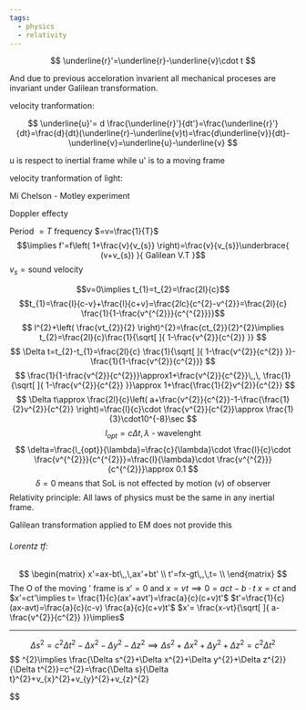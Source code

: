 ```yaml
---
tags:
  - physics
  - relativity
---
```

$$
\underline{r}'=\underline{r}-\underline{v}\cdot t
$$

And due to previous acceloration invarient all mechanical proceses are invariant under Galilean transformation.

 velocity tranformation:

$$
\underline{u}'= d \frac{\underline{r}'}{dt'}=\frac{\underline{r}'}{dt}=\frac{d}{dt}(\underline{r}-\underline{v}t)=\frac{d\underline{v}}{dt}-\underline{v}=\underline{u}-\underline{v}
$$
 
 u is respect to inertial frame while u' is to a moving frame

velocity tranformation of light:

Mi Chelson - Motley experiment

Doppler effecty

Period $=T$
frequency $=v=\frac{1}{T}$
$$\implies f'=f\left( 1+\frac{v}{v_{s}} \right)=\frac{v}{v_{s}}\underbrace{ (v+v_{s}) }{ Galilean V.T }$$
$v_{s} = \text{sound velocity}$

$$v=0\implies t_{1}=t_{2}=\frac{2l}{c}$$
$$t_{1}=\frac{l}{c-v}+\frac{l}{c+v}=\frac{2lc}{c^{2}-v^{2}}=\frac{2l}{c} \frac{1}{1-\frac{v^{^{2}}}{c^{^{2}}}}$$
$$
l^{2}+\left( \frac{vt_{2}}{2} \right)^{2}=\frac{ct_{2}}{2}^{2}\implies t_{2}=\frac{2l}{c}\frac{1}{\sqrt[  ]{ 1-\frac{v^{2}}{c^{2}} }}
$$
$$
\Delta t=t_{2}-t_{1}=\frac{2l}{c} \frac{1}{\sqrt[  ]{ 1-\frac{v^{2}}{c^{2}} }}-\frac{1}{1-\frac{v^{2}}{c^{2}}}
$$
$$
\frac{1}{1-\frac{v^{2}}{c^{2}}}\approx1+\frac{v^{2}}{c^{2}}\,,\, \frac{1}{\sqrt[  ]{ 1-\frac{v^{2}}{c^{2}} }}\approx 1+\frac{\frac{1}{2}v^{2}}{c^{2}}
$$
$$
\Delta t\approx \frac{2l}{c}\left( a+\frac{v^{2}}{c^{2}}-1-\frac{\frac{1}{2}v^{2}}{c^{2}} \right)=\frac{l}{c}\cdot \frac{v^{2}}{c^{2}}\approx \frac{1}{3}\cdot10^{-8}\sec
$$
$$
l_{opt}=c\Delta t,\,\lambda \text{ - wavelenght}
$$
$$
\delta=\frac{l_{opt}}{\lambda}=\frac{c}{\lambda}\cdot \frac{l}{c}\cdot \frac{v^{^{2}}}{c^{^{2}}}=\frac{l}{\lambda}\cdot \frac{v^{^{2}}}{c^{^{2}}}\approx 0.1
$$
$$
\delta=0 \text{ means that SoL is not effected by motion (v) of observer}
$$
Relativity principle: All laws of physics must be the same in any inertial frame.

Galilean transformation applied to EM does not provide this

###### Lorentz tf:
$$
\begin{matrix}
x'=ax-bt\,,\,ax'+bt' \\
t'=fx-gt\,,\,t= \\
\end{matrix}
$$
The O of the moving ' frame is $x'=0$ and $x=vt\implies 0=act-b\cdot t$
$x=ct$ and $x'=ct'\implies t= \frac{1}{c}(ax'+avt')=\frac{a}{c}(c+v)t'$
$t'=\frac{1}{c}(ax-avt)=\frac{a}{c}(c-v) \frac{a}{c}(c+v)t'$
$x'= \frac{x-vt}{\sqrt[  ]{ a-\frac{v^{2}}{c^{2}} }}\implies$

---

$$
\Delta s^{2}=c^{2}\Delta t^{2}-\Delta x^{2}-\Delta y^{2}-\Delta z^{2}\implies 
\Delta s^{2}+\Delta x^{2}+\Delta y^{2}+\Delta z^{2}=c^{2}\Delta t^{2}$$
$$
^{2}\implies \frac{\Delta s^{2}+\Delta x^{2}+\Delta y^{2}+\Delta z^{2}}{\Delta t^{2}}=c^{2}=\frac{\Delta s}{\Delta t}^{2}+v_{x}^{2}+v_{y}^{2}+v_{z}^{2}

$$